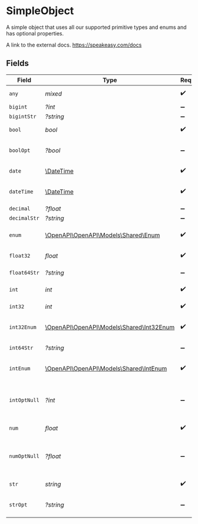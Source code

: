 # SimpleObject

A simple object that uses all our supported primitive types and enums and has optional properties.

A link to the external docs.
<https://speakeasy.com/docs>


## Fields

| Field                                                                        | Type                                                                         | Required                                                                     | Description                                                                  | Example                                                                      |
| ---------------------------------------------------------------------------- | ---------------------------------------------------------------------------- | ---------------------------------------------------------------------------- | ---------------------------------------------------------------------------- | ---------------------------------------------------------------------------- |
| `any`                                                                        | *mixed*                                                                      | :heavy_check_mark:                                                           | An any property.                                                             | any                                                                          |
| `bigint`                                                                     | *?int*                                                                       | :heavy_minus_sign:                                                           | N/A                                                                          | 8821239038968084                                                             |
| `bigintStr`                                                                  | *?string*                                                                    | :heavy_minus_sign:                                                           | N/A                                                                          | 9223372036854775808                                                          |
| `bool`                                                                       | *bool*                                                                       | :heavy_check_mark:                                                           | A boolean property.                                                          | true                                                                         |
| `boolOpt`                                                                    | *?bool*                                                                      | :heavy_minus_sign:                                                           | An optional boolean property.                                                | true                                                                         |
| `date`                                                                       | [\DateTime](https://www.php.net/manual/en/class.datetime.php)                | :heavy_check_mark:                                                           | A date property.                                                             | 2020-01-01                                                                   |
| `dateTime`                                                                   | [\DateTime](https://www.php.net/manual/en/class.datetime.php)                | :heavy_check_mark:                                                           | A date-time property.                                                        | 2020-01-01T00:00:00.001Z                                                     |
| `decimal`                                                                    | *?float*                                                                     | :heavy_minus_sign:                                                           | N/A                                                                          | 3.141592653589793                                                            |
| `decimalStr`                                                                 | *?string*                                                                    | :heavy_minus_sign:                                                           | N/A                                                                          | 3.14159265358979344719667586                                                 |
| `enum`                                                                       | [\OpenAPI\OpenAPI\Models\Shared\Enum](../../Models/Shared/Enum.md)           | :heavy_check_mark:                                                           | A string based enum                                                          | one                                                                          |
| `float32`                                                                    | *float*                                                                      | :heavy_check_mark:                                                           | A float32 property.                                                          | 1.1                                                                          |
| `float64Str`                                                                 | *?string*                                                                    | :heavy_minus_sign:                                                           | A float64 string                                                             | 1.1                                                                          |
| `int`                                                                        | *int*                                                                        | :heavy_check_mark:                                                           | An integer property.                                                         | 1                                                                            |
| `int32`                                                                      | *int*                                                                        | :heavy_check_mark:                                                           | An int32 property.                                                           | 1                                                                            |
| `int32Enum`                                                                  | [\OpenAPI\OpenAPI\Models\Shared\Int32Enum](../../Models/Shared/Int32Enum.md) | :heavy_check_mark:                                                           | An int32 enum property.                                                      | 55                                                                           |
| `int64Str`                                                                   | *?string*                                                                    | :heavy_minus_sign:                                                           | An int64 string                                                              | 100                                                                          |
| `intEnum`                                                                    | [\OpenAPI\OpenAPI\Models\Shared\IntEnum](../../Models/Shared/IntEnum.md)     | :heavy_check_mark:                                                           | An integer enum property.                                                    | 2                                                                            |
| `intOptNull`                                                                 | *?int*                                                                       | :heavy_minus_sign:                                                           | An optional integer property will be null for tests.                         |                                                                              |
| `num`                                                                        | *float*                                                                      | :heavy_check_mark:                                                           | A number property.                                                           | 1.1                                                                          |
| `numOptNull`                                                                 | *?float*                                                                     | :heavy_minus_sign:                                                           | An optional number property will be null for tests.                          |                                                                              |
| `str`                                                                        | *string*                                                                     | :heavy_check_mark:                                                           | A string property.                                                           | test                                                                         |
| `strOpt`                                                                     | *?string*                                                                    | :heavy_minus_sign:                                                           | An optional string property.                                                 | testOptional                                                                 |